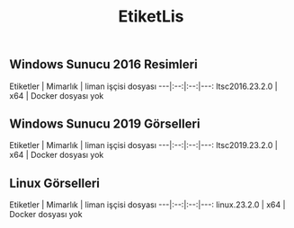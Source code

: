 ﻿---
title: EtiketLis
second_title: Aspose.Cells Cloud Documen
type: docs
url: /tr/docker/tag-list/
description: Desteklenen Platformlar
weight: 30
---
##  Windows Sunucu 2016 Resimleri ##

 Etiketler | Mimarlık | liman işçisi dosyası
---|:--:|:--:|---:
ltsc2016.23.2.0 | x64 | Docker dosyası yok


## Windows Sunucu 2019 Görselleri ##

 Etiketler | Mimarlık | liman işçisi dosyası
---|:--:|:--:|---:
ltsc2019.23.2.0 | x64 | Docker dosyası yok


##  Linux Görselleri ##

 Etiketler | Mimarlık | liman işçisi dosyası
---|:--:|:--:|---:
linux.23.2.0 | x64 | Docker dosyası yok
